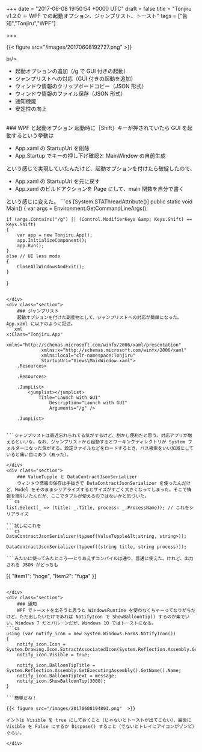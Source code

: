 
+++
date = "2017-06-08 19:50:54 +0000 UTC"
draft = false
title = "Tonjiru v1.2.0 ＋ WPF での起動オプション、ジャンプリスト、トースト"
tags = ["告知","Tonjiru","WPF"]

+++


{{< figure src="/images/20170608192727.png"  >}}

br/>


<ul>
<li>起動オプションの追加（/g で GUI 付きの起動）</li>
<li>ジャンプリストへの対応（GUI 付きの起動を追加）</li>
<li>ウィンドウ情報のクリップボードコピー（JSON 形式）</li>
<li>ウィンドウ情報のファイル保存（JSON 形式）</li>
<li>通知機能</li>
<li>安定性の向上</li>
</ul>
<div class="github-card" data-user="daruyanagi/Tonjiru/releases/tag" data-repo="v1.2.0" data-width="400" data-height="" data-theme="default"></div

>
<script src="https://cdn.jsdelivr.net/github-cards/latest/widget.js"></script>
<br/>


<div class="section">
    ### WPF と起動オプション
    起動時に［Shift］キーが押されていたら GUI を起動するという挙動は

<ul>
<li>App.xaml の StartupUri を削除</li>
<li>App.Startup でキーの押し下げ確認と MainWindow の自前生成</li>
</ul>という感じで実現していたんだけど、起動オプションを付けたら破綻したので、

<ul>
<li>App.xaml の StartupUri を元に戻す</li>
<li>App.xaml のビルドアクションを Page にして、main 関数を自分で書く</li>
</ul>という感じに変えた。
```cs
[System.STAThreadAttribute()]
public static void Main()
{
    var args = Environment.GetCommandLineArgs();

    if (args.Contains("/g") || (Control.ModifierKeys &amp; Keys.Shift) == Keys.Shift)
    {
        var app = new Tonjiru.App();
        app.InitializeComponent();
        app.Run();
    }
    else // UI less mode
    {
        CloseAllWindowsAndExit();
    }
}

```/h スイッチで CUI ヘルプを出そうかなーと思ったけど、そっちはちょっと面倒くさいのでやめた。AttachConsole() などを使えば行けるのだけど、ちょっと挙動が変。ちゃんとやろうとすると CUI と GUI で EXE を分けないといけないみたいだが、そこまでやる気はないかな。

</div>
<div class="section">
    ### ジャンプリスト
    起動オプションを付けた副産物として、ジャンプリストへの対応が簡単になった。App.xaml に以下のように記述。
```xml
x:Class="Tonjiru.App"
             xmlns="http://schemas.microsoft.com/winfx/2006/xaml/presentation"
             xmlns:x="http://schemas.microsoft.com/winfx/2006/xaml"
             xmlns:local="clr-namespace:Tonjiru"
             StartupUri="Views\MainWindow.xaml">
    .Resources>
         
    .Resources>

    .JumpList>
        <jumplist></jumplist>
            Title="Launch with GUI"
                Description="Launch with GUI" 
                Arguments="/g" />
        
    .JumpList>


```ジャンプリストは最近忘れられてる気がするけど、割かし便利だと思う。対応アプリが増えるといいな。なお、ジャンプリストから起動するとワーキングディレクトリが System フォルダーになった気がする。設定ファイルなどをロードするとき、パス検索をいい加減にしていると痛い目にあう（あった）。

</div>
<div class="section">
    ### ValueTupple と DataContractJsonSerializer
    ウィンドウ情報の保存は手抜きで DataContractJsonSerializer を使ったんだけど、Model をそのままシリアライズするとサイズがすごく大きくなってしまった。そこで情報を間引いたんだが、ここでタプルが使えるのではないかと気づいた。
```cs
list.Select(_ => (title: _.Title, process: _.ProcessName)); // これをシリアライズ

```試しにこれを
```cs
DataContractJsonSerializer(typeof(ValueTupple&lt;string, string>));

DataContractJsonSerializer(typeof((string title, string process)));

```みたいに使ってみたところ――とりあえずコンパイルは通り、普通に使えた。けれど、出力される JSON がどっちも
```
[{ "Item1": "hoge", "Item2": "fuga" }]
```みたいな感じになる（ほんとは Item1 のところが title や process になってほしいよね）ので、これを使うのはあきらめた。JSON.net のシリアライズだったら対応していた（or 対応してくれる）かもしれない？

</div>
<div class="section">
    ### 通知
    WPF でトーストを出そうと思うと WindowsRuntime を使わなくちゃーってなりがちだけど、ただ出したいだけであれば NotifyIcon で ShowBalloonTip() するのが楽でいい。Windows 7 だとバルーンだが、Windows 10 ではトーストになる。
```cs
using (var notify_icon = new System.Windows.Forms.NotifyIcon())
{
    notify_icon.Icon = System.Drawing.Icon.ExtractAssociatedIcon(System.Reflection.Assembly.GetEntryAssembly().Location);
    notify_icon.Visible = true;

    notify_icon.BalloonTipTitle = System.Reflection.Assembly.GetExecutingAssembly().GetName().Name;
    notify_icon.BalloonTipText = message;
    notify_icon.ShowBalloonTip(3000);
}

```簡単だね！

{{< figure src="/images/20170608194803.png"  >}}

イントは Visible を true にしておくこと（じゃないとトーストが出てこない）、最後に Visible を False にするか Dispose() すること（でないとトレイにアイコンがゾンビ）ぐらい。

</div>

